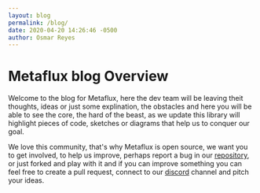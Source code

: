 ```yaml
---
layout: blog
permalink: /blog/
date: 2020-04-20 14:26:46 -0500
author: Osmar Reyes
---
```


# Metaflux blog Overview

Welcome to the blog for Metaflux, here the dev team will be leaving theit thoughts, ideas or just some explination, the obstacles and here you will be able to see the core, the hard of the beast, as we update this library will highlight pieces of code, sketches or diagrams that help us to conquer our goal.

We love this community, that's why Metaflux is open source, we want you to get involved, to help us improve, perhaps report a bug in our [repository](https://github.com/rebelstackio/metaflux), or just forked and play with it and if you can improve something you can feel free to create a pull request, connect to our [discord](https://discord.gg/HmuBCRb) channel and pitch your ideas. 

